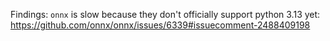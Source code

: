 Findings: `onnx` is slow because they don't officially support python 3.13 yet: https://github.com/onnx/onnx/issues/6339#issuecomment-2488409198